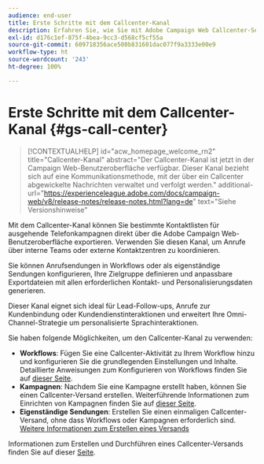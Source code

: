 ```yaml
---
audience: end-user
title: Erste Schritte mit dem Callcenter-Kanal
description: Erfahren Sie, wie Sie mit Adobe Campaign Web Callcenter-Sendungen erstellen und durchführen
exl-id: d176c1ef-875f-4bea-9cc3-d568cf5cf55a
source-git-commit: 609718356ace500b831601dac077f9a3333e00e9
workflow-type: ht
source-wordcount: '243'
ht-degree: 100%

---
```


# Erste Schritte mit dem Callcenter-Kanal {#gs-call-center}

>[!CONTEXTUALHELP]
>id="acw_homepage_welcome_rn2"
>title="Callcenter-Kanal"
>abstract="Der Callcenter-Kanal ist jetzt in der Campaign Web-Benutzeroberfläche verfügbar. Dieser Kanal bezieht sich auf eine Kommunikationsmethode, mit der über ein Callcenter abgewickelte Nachrichten verwaltet und verfolgt werden."
>additional-url="https://experienceleague.adobe.com/docs/campaign-web/v8/release-notes/release-notes.html?lang=de" text="Siehe Versionshinweise"

Mit dem Callcenter-Kanal können Sie bestimmte Kontaktlisten für ausgehende Telefonkampagnen direkt über die Adobe Campaign Web-Benutzeroberfläche exportieren. Verwenden Sie diesen Kanal, um Anrufe über interne Teams oder externe Kontaktzentren zu koordinieren.

Sie können Anrufsendungen in Workflows oder als eigenständige Sendungen konfigurieren, Ihre Zielgruppe definieren und anpassbare Exportdateien mit allen erforderlichen Kontakt- und Personalisierungsdaten generieren.

Dieser Kanal eignet sich ideal für Lead-Follow-ups, Anrufe zur Kundenbindung oder Kundendienstinteraktionen und erweitert Ihre Omni-Channel-Strategie um personalisierte Sprachinteraktionen.

Sie haben folgende Möglichkeiten, um den Callcenter-Kanal zu verwenden:

* **Workflows**: Fügen Sie eine Callcenter-Aktivität zu Ihrem Workflow hinzu und konfigurieren Sie die grundlegenden Einstellungen und Inhalte. Detaillierte Anweisungen zum Konfigurieren von Workflows finden Sie auf [dieser Seite](../workflows/gs-workflow-creation.md).
* **Kampagnen**: Nachdem Sie eine Kampagne erstellt haben, können Sie einen Callcenter-Versand erstellen. Weiterführende Informationen zum Einrichten von Kampagnen finden Sie auf [dieser Seite](../campaigns/gs-campaigns.md).
* **Eigenständige Sendungen**: Erstellen Sie einen einmaligen Callcenter-Versand, ohne dass Workflows oder Kampagnen erforderlich sind. [Weitere Informationen zum Erstellen eines Versands](../msg/gs-deliveries.md)

Informationen zum Erstellen und Durchführen eines Callcenter-Versands finden Sie auf dieser [Seite](../call-center/create-call-center.md).
